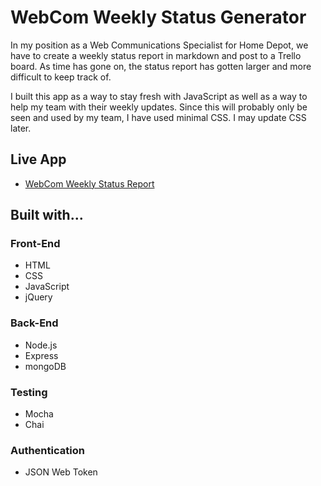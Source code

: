 # WebCom Weekly Status Generator

In my position as a Web Communications Specialist for Home Depot, we have to create a weekly status report in markdown and post to a Trello board. As time has gone on, the status report has gotten larger and more difficult to keep track of.

I built this app as a way to stay fresh with JavaScript as well as a way to help my team with their weekly updates. Since this will probably only be seen and used by my team, I have used minimal CSS. I may update CSS later.

## Live App
- [WebCom Weekly Status Report](<https://webcom-status.herokuapp.com/>)

## Built with...
### Front-End
  - HTML
  - CSS
  - JavaScript
  - jQuery

### Back-End
  - Node.js
  - Express
  - mongoDB

### Testing
  - Mocha
  - Chai

### Authentication
  - JSON Web Token